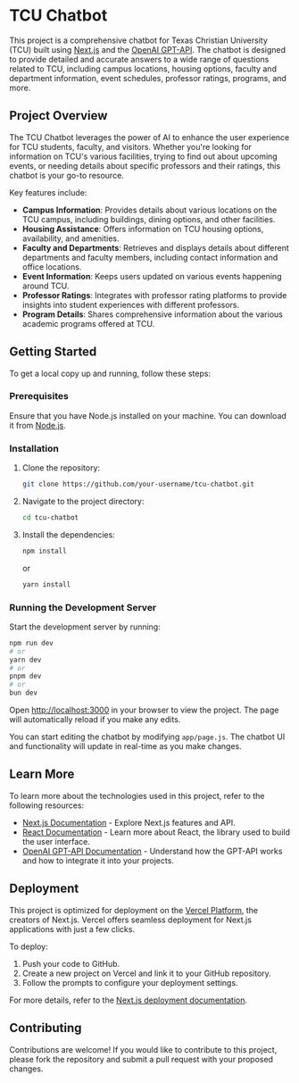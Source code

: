 
# TCU Chatbot

This project is a comprehensive chatbot for Texas Christian University (TCU) built using [Next.js](https://nextjs.org/) and the [OpenAI GPT-API](https://platform.openai.com/). The chatbot is designed to provide detailed and accurate answers to a wide range of questions related to TCU, including campus locations, housing options, faculty and department information, event schedules, professor ratings, programs, and more.

## Project Overview

The TCU Chatbot leverages the power of AI to enhance the user experience for TCU students, faculty, and visitors. Whether you're looking for information on TCU's various facilities, trying to find out about upcoming events, or needing details about specific professors and their ratings, this chatbot is your go-to resource. 

Key features include:
- **Campus Information**: Provides details about various locations on the TCU campus, including buildings, dining options, and other facilities.
- **Housing Assistance**: Offers information on TCU housing options, availability, and amenities.
- **Faculty and Departments**: Retrieves and displays details about different departments and faculty members, including contact information and office locations.
- **Event Information**: Keeps users updated on various events happening around TCU.
- **Professor Ratings**: Integrates with professor rating platforms to provide insights into student experiences with different professors.
- **Program Details**: Shares comprehensive information about the various academic programs offered at TCU.

## Getting Started

To get a local copy up and running, follow these steps:

### Prerequisites

Ensure that you have Node.js installed on your machine. You can download it from [Node.js](https://nodejs.org/).

### Installation

1. Clone the repository:
    ```bash
    git clone https://github.com/your-username/tcu-chatbot.git
    ```
2. Navigate to the project directory:
    ```bash
    cd tcu-chatbot
    ```
3. Install the dependencies:
    ```bash
    npm install
    ```
    or
    ```bash
    yarn install
    ```

### Running the Development Server

Start the development server by running:

```bash
npm run dev
# or
yarn dev
# or
pnpm dev
# or
bun dev
```

Open [http://localhost:3000](http://localhost:3000) in your browser to view the project. The page will automatically reload if you make any edits.

You can start editing the chatbot by modifying `app/page.js`. The chatbot UI and functionality will update in real-time as you make changes.

## Learn More

To learn more about the technologies used in this project, refer to the following resources:

- [Next.js Documentation](https://nextjs.org/docs) - Explore Next.js features and API.
- [React Documentation](https://reactjs.org/docs/getting-started.html) - Learn more about React, the library used to build the user interface.
- [OpenAI GPT-API Documentation](https://platform.openai.com/docs/api-reference/introduction) - Understand how the GPT-API works and how to integrate it into your projects.

## Deployment

This project is optimized for deployment on the [Vercel Platform](https://vercel.com/), the creators of Next.js. Vercel offers seamless deployment for Next.js applications with just a few clicks.

To deploy:

1. Push your code to GitHub.
2. Create a new project on Vercel and link it to your GitHub repository.
3. Follow the prompts to configure your deployment settings.

For more details, refer to the [Next.js deployment documentation](https://nextjs.org/docs/deployment).

## Contributing

Contributions are welcome! If you would like to contribute to this project, please fork the repository and submit a pull request with your proposed changes.
